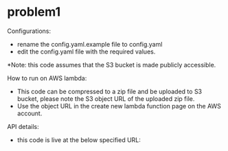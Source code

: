 # problem1
Configurations:
 - rename the config.yaml.example file to config.yaml
 - edit the config.yaml file with the required values.

*Note: this code assumes that the S3 bucket is made publicly accessible.

How to run on AWS lambda:
- This code can be compressed to a zip file and be uploaded to S3 bucket, please note the S3 object URL of the uploaded zip file.
- Use the object URL in the create new lambda function page on the AWS account.

API details:
- this code is live at the below specified URL:
    